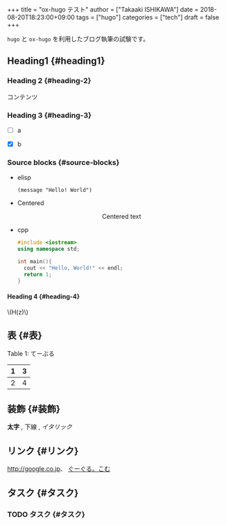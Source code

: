 +++
title = "ox-hugo テスト"
author = ["Takaaki ISHIKAWA"]
date = 2018-08-20T18:23:00+09:00
tags = ["hugo"]
categories = ["tech"]
draft = false
+++

`hugo` と `ox-hugo` を利用したブログ執筆の試験です。  


## Heading1 {#heading1}


### Heading 2 {#heading-2}

コンテンツ  


### Heading 3 {#heading-3}

-   [ ] a
-   [X] b


### Source blocks {#source-blocks}

-   elisp  
    
    ```emacs-lisp
    (message "Hello! World")
    ```

-   Centered  
    
    <style>.org-center { margin-left: auto; margin-right: auto; text-align: center; }</style>
    
    <div class="org-center">
      <div></div>
    
    Centered text  
    
    </div>

-   cpp  
    
    ```cpp
    #include <iostream>
    using namespace std;
    
    int main(){
      cout << "Hello, World!" << endl;
      return 1;
    }
    ```


#### Heading 4 {#heading-4}

\\(H(z)\\)  


## 表 {#表}

<div class="table-caption">
  <span class="table-number">Table 1</span>:
  てーぶる
</div>

| 1 | 3 |
|---|---|
| 2 | 4 |


## 装飾 {#装飾}

**太字** , <span class="org-underline">下線</span> , _イタリック_  


## リンク {#リンク}

<http://google.co.jp>、 [ぐーぐる。こむ](http://google.com/)  


## タスク {#タスク}


### <span class="org-todo todo TODO">TODO</span> タスク {#タスク}